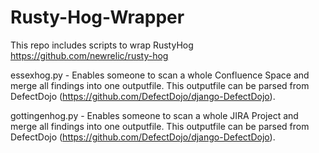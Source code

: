 # Rusty-Hog-Wrapper
This repo includes scripts to wrap RustyHog https://github.com/newrelic/rusty-hog

essexhog.py - Enables someone to scan a whole Confluence Space and merge all findings into one outputfile. This outputfile can be parsed from DefectDojo (https://github.com/DefectDojo/django-DefectDojo).

gottingenhog.py - Enables someone to scan a whole JIRA Project and merge all findings into one outputfile. This outputfile can be parsed from DefectDojo (https://github.com/DefectDojo/django-DefectDojo).